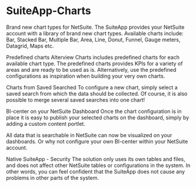 # SuiteApp-Charts
Brand new chart types for NetSuite. The SuiteApp provides your NetSuite account with a library of brand new chart types. Available charts include: Bar, Stacked Bar, Multiple Bar, Area, Line, Donut, Funnel, Gauge meters, Datagrid, Maps etc.

Predefined charts
Alterview Charts includes predefined charts for each available chart type. The predefined charts provides KPIs for a variety of areas and are ready to be used as is. Alternatively, use the predefined configurations as inspiration when building your very own charts.

Charts from Saved Searched
To configure a new chart, simply select a saved search from which the data should be collected. Of course, it is also possible to merge several saved searches into one chart!

BI-center on your NetSuite Dashboard
Once the chart configuration is in place it is easy to publish your selected charts on the dashboard, simply by adding a custom content portlet.

All data that is searchable in NetSuite can now be visualized on your dashboards. Or why not configure your own BI-center within your NetSuite account.

Native SuiteApp - Security
The solution only uses its own tables and files, and does not affect other NetSuite tables or configurations in the system. In other words, you can feel confident that the SuiteApp does not cause any problems in other parts of the system.
